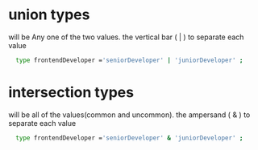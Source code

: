 
# union types

will be Any one of the two values.
the vertical bar ( | ) to separate each value




```bash
  type frontendDeveloper ='seniorDeveloper' | 'juniorDeveloper' ;
```


# intersection types

will be all of the values(common and uncommon).
the ampersand ( & ) to separate each value




```bash
  type frontendDeveloper ='seniorDeveloper' & 'juniorDeveloper' ;
```

